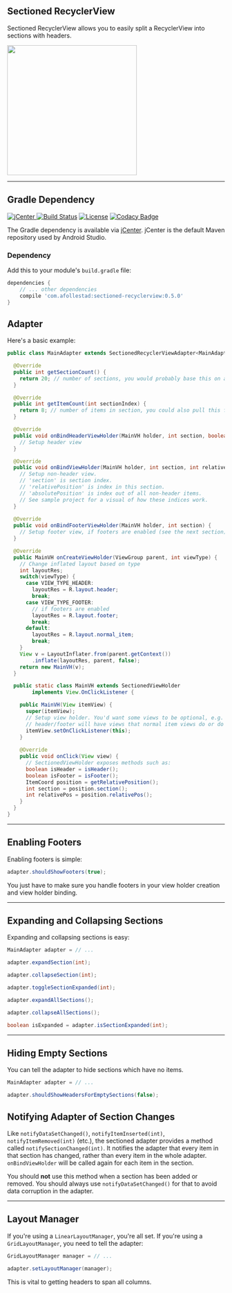 ## Sectioned RecyclerView

Sectioned RecyclerView allows you to easily split a RecyclerView into sections with headers.

<img src="https://raw.githubusercontent.com/afollestad/sectioned-recyclerview/master/art/showcase2.png" width="300" />

---

## Gradle Dependency

[ ![jCenter](https://api.bintray.com/packages/drummer-aidan/maven/sectioned-recyclerview/images/download.svg) ](https://bintray.com/drummer-aidan/maven/sectioned-recyclerview/_latestVersion)
[![Build Status](https://travis-ci.org/afollestad/sectioned-recyclerview.svg)](https://travis-ci.org/afollestad/sectioned-recyclerview)
[![License](https://img.shields.io/badge/license-Apache%202-4EB1BA.svg?style=flat-square)](https://www.apache.org/licenses/LICENSE-2.0.html)
[![Codacy Badge](https://api.codacy.com/project/badge/Grade/e05e387dc66e44b9b22113af59c2cfb7)](https://www.codacy.com/app/drummeraidan_50/sectioned-recyclerview?utm_source=github.com&amp;utm_medium=referral&amp;utm_content=afollestad/sectioned-recyclerview&amp;utm_campaign=Badge_Grade)

The Gradle dependency is available via [jCenter](https://bintray.com/drummer-aidan/maven/sectioned-recyclerview/view).
jCenter is the default Maven repository used by Android Studio.

### Dependency

Add this to your module's `build.gradle` file:

```gradle
dependencies {
    // ... other dependencies
    compile 'com.afollestad:sectioned-recyclerview:0.5.0'
}
```

## Adapter

Here's a basic example:

```java
public class MainAdapter extends SectionedRecyclerViewAdapter<MainAdapter.MainVH> {

  @Override
  public int getSectionCount() {
    return 20; // number of sections, you would probably base this on a data set such as a map
  }

  @Override
  public int getItemCount(int sectionIndex) {
    return 8; // number of items in section, you could also pull this from a map of lists
  }

  @Override
  public void onBindHeaderViewHolder(MainVH holder, int section, boolean expanded) {
    // Setup header view
  }

  @Override
  public void onBindViewHolder(MainVH holder, int section, int relativePosition, int absolutePosition) {
    // Setup non-header view.
    // 'section' is section index.
    // 'relativePosition' is index in this section.
    // 'absolutePosition' is index out of all non-header items.
    // See sample project for a visual of how these indices work.
  }
  
  @Override
  public void onBindFooterViewHolder(MainVH holder, int section) {
    // Setup footer view, if footers are enabled (see the next section)
  }

  @Override
  public MainVH onCreateViewHolder(ViewGroup parent, int viewType) {
    // Change inflated layout based on type
    int layoutRes;
    switch(viewType) {
      case VIEW_TYPE_HEADER:
        layoutRes = R.layout.header;
        break;
      case VIEW_TYPE_FOOTER:
        // if footers are enabled
        layoutRes = R.layout.footer;
        break;
      default:
        layoutRes = R.layout.normal_item;
        break;
    }
    View v = LayoutInflater.from(parent.getContext())
        .inflate(layoutRes, parent, false);
    return new MainVH(v);
  }

  public static class MainVH extends SectionedViewHolder
        implements View.OnClickListener {

    public MainVH(View itemView) {
      super(itemView);
      // Setup view holder. You'd want some views to be optional, e.g. the 
      // header/footer will have views that normal item views do or do not have.
      itemView.setOnClickListener(this);
    }
    
    @Override
    public void onClick(View view) {
      // SectionedViewHolder exposes methods such as:
      boolean isHeader = isHeader();
      boolean isFooter = isFooter();
      ItemCoord position = getRelativePosition();
      int section = position.section();
      int relativePos = position.relativePos();
    }
  }
}
```

---

## Enabling Footers

Enabling footers is simple:

```java
adapter.shouldShowFooters(true);
```

You just have to make sure you handle footers in your view holder creation and view holder binding.

---

## Expanding and Collapsing Sections

Expanding and collapsing sections is easy:

```java
MainAdapter adapter = // ...

adapter.expandSection(int);

adapter.collapseSection(int);

adapter.toggleSectionExpanded(int);

adapter.expandAllSections();

adapter.collapseAllSections();

boolean isExpanded = adapter.isSectionExpanded(int);
```

---

## Hiding Empty Sections

You can tell the adapter to hide sections which have no items.

```java
MainAdapter adapter = // ...

adapter.shouldShowHeadersForEmptySections(false);
```

## Notifying Adapter of Section Changes

Like `notifyDataSetChanged()`, `notifyItemInserted(int)`, `notifyItemRemoved(int)` (etc.), the 
sectioned adapter provides a method called `notifySectionChanged(int)`. It notifies the adapter 
that every item in that section has changed, rather than every item in the whole adapter. 
`onBindViewHolder` will be called again for each item in the section.

You should **not** use this method when a section has been added or removed. You should always use 
`notifyDataSetChanged()` for that to avoid data corruption in the adapter.

---

## Layout Manager

If you're using a `LinearLayoutManager`, you're all set. If you're using a `GridLayoutManager`,
you need to tell the adapter:

```java
GridLayoutManager manager = // ...

adapter.setLayoutManager(manager);
```

This is vital to getting headers to span all columns.
